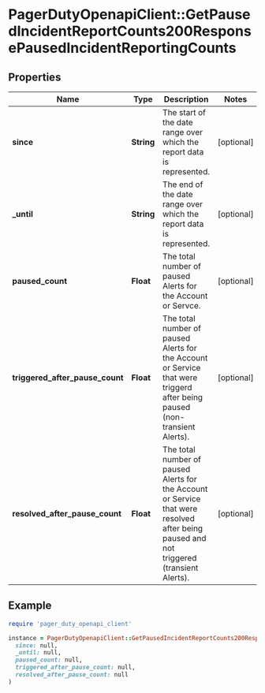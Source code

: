 # PagerDutyOpenapiClient::GetPausedIncidentReportCounts200ResponsePausedIncidentReportingCounts

## Properties

| Name | Type | Description | Notes |
| ---- | ---- | ----------- | ----- |
| **since** | **String** | The start of the date range over which the report data is represented. | [optional] |
| **_until** | **String** | The end of the date range over which the report data is represented. | [optional] |
| **paused_count** | **Float** | The total number of paused Alerts for the Account or Servce. | [optional] |
| **triggered_after_pause_count** | **Float** | The total number of paused Alerts for the Account or Service that were triggerd after being paused (non-transient Alerts). | [optional] |
| **resolved_after_pause_count** | **Float** | The total number of paused Alerts for the Account or Service that were resolved after being paused and not triggered (transient Alerts). | [optional] |

## Example

```ruby
require 'pager_duty_openapi_client'

instance = PagerDutyOpenapiClient::GetPausedIncidentReportCounts200ResponsePausedIncidentReportingCounts.new(
  since: null,
  _until: null,
  paused_count: null,
  triggered_after_pause_count: null,
  resolved_after_pause_count: null
)
```


